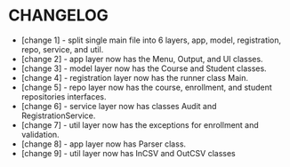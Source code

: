 # CHANGELOG

- [change 1] - split single main file into 6 layers, app, model, registration, repo, service, and util.
- [change 2] - app layer now has the Menu, Output, and UI classes.
- [change 3] - model layer now has the Course and Student classes.
- [change 4] - registration layer now has the runner class Main.
- [change 5] - repo layer now has the course, enrollment, and student repositories interfaces.
- [change 6] - service layer now has classes Audit and RegistrationService.
- [change 7] - util layer now has the exceptions for enrollment and validation.
- [change 8] - app layer now has Parser class.
- [change 9] - util layer now has InCSV and OutCSV classes